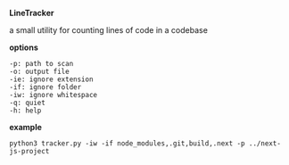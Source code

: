 **LineTracker**

a small utility for counting lines of code in a codebase

**options**
```
-p: path to scan
-o: output file
-ie: ignore extension
-if: ignore folder
-iw: ignore whitespace
-q: quiet
-h: help           
```

**example**
```
python3 tracker.py -iw -if node_modules,.git,build,.next -p ../next-js-project
```